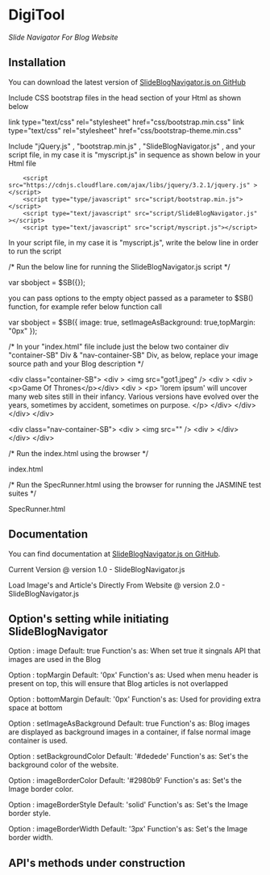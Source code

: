 # DigiTool



*Slide Navigator For Blog Website* 

## Installation

You can download the latest version of [SlideBlogNavigator.js on GitHub](https://github.com/Alok0110/DigiTool)

Include CSS bootstrap files in the head section of your Html as shown below

<!-- Bootstrap css files -->
link type="text/css" rel="stylesheet" href="css/bootstrap.min.css" 
link type="text/css" rel="stylesheet" href="css/bootstrap-theme.min.css" 

Include "jQuery.js" , "bootstrap.min.js" , "SlideBlogNavigator.js" , and your script file, in my case it is "myscript.js" in sequence as shown below in your Html file

<!-- Bootstrap JS files here -->
        <script src="https://cdnjs.cloudflare.com/ajax/libs/jquery/3.2.1/jquery.js" ></script>
        <script type="type/javascript" src="script/bootstrap.min.js"></script>
        <script type="text/javascript" src="script/SlideBlogNavigator.js" ></script>
        <script type="text/javascript" src="script/myscript.js"></script>
        
In your script file, in my case it is "myscript.js", write the below line in order to run the script

/* Run the below line for running the SlideBlogNavigator.js script */

var sbobject = $SB({});

you can pass options to the empty object passed as a parameter to $SB() function, for example refer below function call

var sbobject = $SB({ image: true, setImageAsBackground: true,topMargin: "0px" });

/* In your "index.html" file include just the below two container div "container-SB" Div & "nav-container-SB" Div, as below, replace your image source path and your Blog description */

<!-- Copy paste below template, replace image source path and blog description, this is the first container -->
&lt;div class="container-SB"&gt; 
            &lt;div &gt; 
                &lt;img  src="got1.jpeg" /&gt; 
            &lt;div &gt; 
                    &lt;div &gt;&lt;p&gt;Game Of Thrones&lt;/p&gt;&lt;/div&gt;
                    &lt;div &gt; 
                        &lt;p&gt; 
                            'lorem ipsum' will uncover many web sites still in their infancy. Various versions have evolved over the years, sometimes by accident, sometimes on purpose.
                        &lt;/p&gt;
                    &lt;/div&gt;
                &lt;/div&gt;
            &lt;/div&gt;
&lt;/div&gt;

<!-- Copy paste below template, replace image source path, this is the second container -->
&lt;div class="nav-container-SB"&gt;
            &lt;div &gt;
                 &lt;img  src="" /&gt;
                 &lt;div &gt; &lt;/div&gt;
             &lt;/div&gt;
 &lt;/div>

/* Run the index.html using the browser */

index.html

/* Run the SpecRunner.html using the browser for running the JASMINE test suites */

SpecRunner.html

## Documentation

You can find documentation at [SlideBlogNavigator.js on GitHub](https://github.com/Alok0110/DigiTool).

Current Version @ version 1.0 - SlideBlogNavigator.js

Load Image's and Article's Directly From Website @ version 2.0 - SlideBlogNavigator.js


## Option's setting while initiating SlideBlogNavigator


Option : image
Default: true
Function's as: When set true it singnals API that images are used in the Blog

Option : topMargin
Default: '0px'
Function's as: Used when menu header is present on top, this will ensure that Blog articles is not overlapped

Option : bottomMargin
Default: '0px'
Function's as: Used for providing extra space at bottom

Option : setImageAsBackground
Default: true
Function's as: Blog images are displayed as background images in a container, if false normal image container is used.

Option : setBackgroundColor
Default: '#dedede'
Function's as: Set's the background color of the website.

Option : imageBorderColor
Default: '#2980b9'
Function's as: Set's the Image border color.

Option : imageBorderStyle
Default: 'solid'
Function's as: Set's the Image border style.

Option : imageBorderWidth
Default: '3px'
Function's as: Set's the Image border width.


## API's methods under construction



